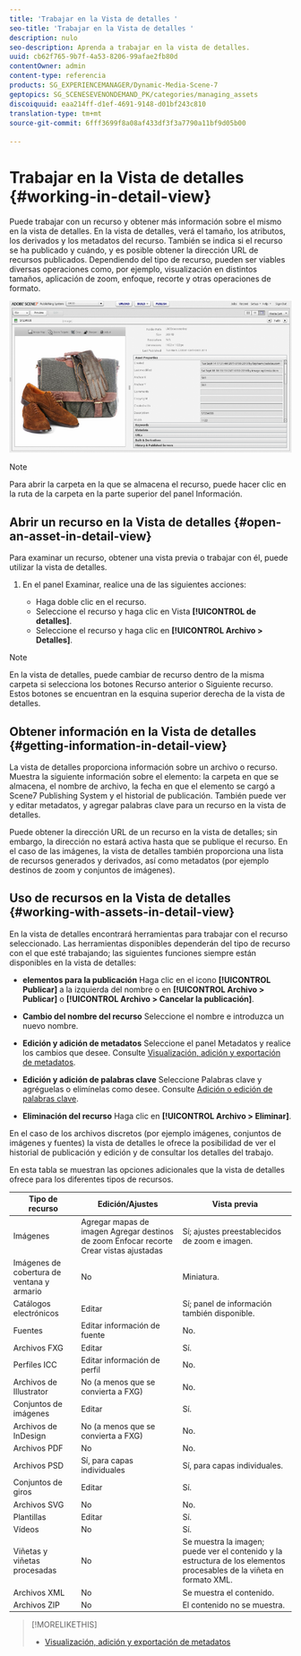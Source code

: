 ```yaml
---
title: 'Trabajar en la Vista de detalles '
seo-title: 'Trabajar en la Vista de detalles '
description: nulo
seo-description: Aprenda a trabajar en la vista de detalles.
uuid: cb62f765-9b7f-4a53-8206-99afae2fb80d
contentOwner: admin
content-type: referencia
products: SG_EXPERIENCEMANAGER/Dynamic-Media-Scene-7
geptopics: SG_SCENESEVENONDEMAND_PK/categories/managing_assets
discoiquuid: eaa214ff-d1ef-4691-9148-d01bf243c810
translation-type: tm+mt
source-git-commit: 6fff3699f8a08af433df3f3a7790a11bf9d05b00

---
```



# Trabajar en la Vista de detalles {#working-in-detail-view}

Puede trabajar con un recurso y obtener más información sobre el mismo en la vista de detalles. En la vista de detalles, verá el tamaño, los atributos, los derivados y los metadatos del recurso. También se indica si el recurso se ha publicado y cuándo, y es posible obtener la dirección URL de recursos publicados. Dependiendo del tipo de recurso, pueden ser viables diversas operaciones como, por ejemplo, visualización en distintos tamaños, aplicación de zoom, enfoque, recorte y otras operaciones de formato.

<!-- 

Comment Type: remark
Last Modified By: Rick Brough (rbrough)
Last Modified Date: 2018-06-14T13:52:46.623-0400

<p>as_detail_view_popup.png found in Downloads on local in folder "scene7-images"</p>

 -->

![Vista de detalles](/help/assets/image_0.img.png)

>[!NOTE]
>
>Para abrir la carpeta en la que se almacena el recurso, puede hacer clic en la ruta de la carpeta en la parte superior del panel Información.

## Abrir un recurso en la Vista de detalles {#open-an-asset-in-detail-view}

Para examinar un recurso, obtener una vista previa o trabajar con él, puede utilizar la vista de detalles. 

1. En el panel Examinar, realice una de las siguientes acciones:

   * Haga doble clic en el recurso.
   * Seleccione el recurso y haga clic en Vista **[!UICONTROL de detalles]**.
   * Seleccione el recurso y haga clic en **[!UICONTROL Archivo &gt; Detalles]**.

>[!NOTE]
>
>En la vista de detalles, puede cambiar de recurso dentro de la misma carpeta si selecciona los botones Recurso anterior o Siguiente recurso. Estos botones se encuentran en la esquina superior derecha de la vista de detalles.

## Obtener información en la Vista de detalles {#getting-information-in-detail-view}

La vista de detalles proporciona información sobre un archivo o recurso. Muestra la siguiente información sobre el elemento: la carpeta en que se almacena, el nombre de archivo, la fecha en que el elemento se cargó a Scene7 Publishing System y el historial de publicación. También puede ver y editar metadatos, y agregar palabras clave para un recurso en la vista de detalles. 

Puede obtener la dirección URL de un recurso en la vista de detalles; sin embargo, la dirección no estará activa hasta que se publique el recurso. En el caso de las imágenes, la vista de detalles también proporciona una lista de recursos generados y derivados, así como metadatos (por ejemplo destinos de zoom y conjuntos de imágenes).

## Uso de recursos en la Vista de detalles {#working-with-assets-in-detail-view}

En la vista de detalles encontrará herramientas para trabajar con el recurso seleccionado. Las herramientas disponibles dependerán del tipo de recurso con el que esté trabajando; las siguientes funciones siempre están disponibles en la vista de detalles:

* **elementos para la publicación** Haga clic en el icono **[!UICONTROL Publicar]** a la izquierda del nombre o en **[!UICONTROL Archivo &gt; Publicar]** o **[!UICONTROL Archivo &gt; Cancelar la publicación]**.

* **Cambio del nombre del recurso** Seleccione el nombre e introduzca un nuevo nombre.

* **Edición y adición de metadatos** Seleccione el panel Metadatos y realice los cambios que desee. Consulte [Visualización, adición y exportación de metadatos](/help/viewing-adding-exporting-metadata.md).

* **Edición y adición de palabras clave** Seleccione Palabras clave y agréguelas o elimínelas como desee. Consulte [Adición o edición de palabras clave](/help/viewing-adding-exporting-metadata.md).

* **Eliminación del recurso** Haga clic en **[!UICONTROL Archivo &gt; Eliminar]**.

En el caso de los archivos discretos (por ejemplo imágenes, conjuntos de imágenes y fuentes) la vista de detalles le ofrece la posibilidad de ver el historial de publicación y edición y de consultar los detalles del trabajo.

En esta tabla se muestran las opciones adicionales que la vista de detalles ofrece para los diferentes tipos de recursos.

| Tipo de recurso | Edición/Ajustes | Vista previa |
|--- |--- |--- |
| Imágenes | Agregar mapas de imagen Agregar destinos de zoom Enfocar recorte Crear vistas ajustadas | Sí; ajustes preestablecidos de zoom e imagen. |
| Imágenes de cobertura de ventana y armario | No | Miniatura. |
| Catálogos electrónicos | Editar | Sí; panel de información también disponible. |
| Fuentes | Editar información de fuente | No. |
| Archivos FXG | Editar | Sí. |
| Perfiles ICC | Editar información de perfil | No. |
| Archivos de Illustrator | No (a menos que se convierta a FXG) | No. |
| Conjuntos de imágenes | Editar | Sí. |
| Archivos de InDesign | No (a menos que se convierta a FXG) | No. |
| Archivos PDF | No | No. |
| Archivos PSD | Sí, para capas individuales | Sí, para capas individuales. |
| Conjuntos de giros | Editar | Sí. |
| Archivos SVG | No | No. |
| Plantillas | Editar | Sí. |
| Vídeos | No | Sí. |
| Viñetas y viñetas procesadas | No | Se muestra la imagen; puede ver el contenido y la estructura de los elementos procesables de la viñeta en formato XML. |
| Archivos XML | No | Se muestra el contenido. |
| Archivos ZIP | No | El contenido no se muestra. |

>[!MORELIKETHIS]
>
>* [Visualización, adición y exportación de metadatos](viewing-adding-exporting-metadata.md#viewing_adding_and_exporting_metadata)

